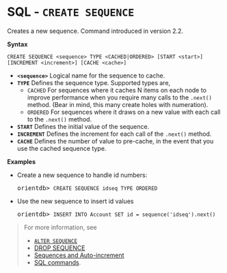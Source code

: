 # SQL - `CREATE SEQUENCE`

Creates a new sequence.  Command introduced in version 2.2.

**Syntax**

```
CREATE SEQUENCE <sequence> TYPE <CACHED|ORDERED> [START <start>] 
[INCREMENT <increment>] [CACHE <cache>]
```
- **`<sequence>`** Logical name for the sequence to cache.
- **`TYPE`** Defines the sequence type.  Supported types are,
  - `CACHED` For sequences where it caches N items on each node to improve performance when you require many calls to the `.next()` method.  (Bear in mind, this many create holes with numeration).
  - `ORDERED` For sequences where it draws on a new value with each call to the `.next()` method.
- **`START`** Defines the initial value of the sequence.
- **`INCREMENT`** Defines the increment for each call of the `.next()` method.
- **`CACHE`** Defines the number of value to pre-cache, in the event that you use the cached sequence type.

**Examples**

- Create a new sequence to handle id numbers:

  <pre>
  orientdb> <code class="lang-sql userinput">CREATE SEQUENCE idseq TYPE ORDERED</code>
  </pre>

- Use the new sequence to insert id values

  <pre>
  orientdb> <code class="lang-sql userinput">INSERT INTO Account SET id = sequence('idseq').next()</code>
  </pre>

>For more information, see
>
>- [`ALTER SEQUENCE`](SQL-Alter-Sequence.md)
>- [DROP SEQUENCE](SQL-Drop-Sequence.md)
>- [Sequences and Auto-increment](Sequences-and-auto-increment.md)
>- [SQL commands](SQL.md).

